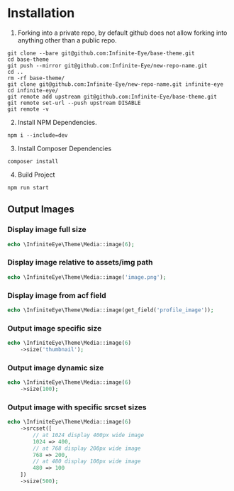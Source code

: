 # Installation

1. Forking into a private repo, by default github does not allow forking into anything other than a public repo.
```
git clone --bare git@github.com:Infinite-Eye/base-theme.git
cd base-theme
git push --mirror git@github.com:Infinite-Eye/new-repo-name.git
cd ..
rm -rf base-theme/
git clone git@github.com:Infinite-Eye/new-repo-name.git infinite-eye
cd infinite-eye/
git remote add upstream git@github.com:Infinite-Eye/base-theme.git
git remote set-url --push upstream DISABLE
git remote -v
```
2. Install NPM Dependencies.
```
npm i --include=dev
```
3. Install Composer Dependencies
```
composer install
```
4. Build Project
```
npm run start
```


## Output Images

### Display image full size
```php
echo \InfiniteEye\Theme\Media::image(6);
```

### Display image relative to assets/img path
```php
echo \InfiniteEye\Theme\Media::image('image.png');
```

### Display image from acf field
```php
echo \InfiniteEye\Theme\Media::image(get_field('profile_image'));
```

### Output image specific size
```php
echo \InfiniteEye\Theme\Media::image(6)
    ->size('thumbnail');
```

### Output image dynamic size
```php
echo \InfiniteEye\Theme\Media::image(6)
    ->size(100);
```

### Output image with specific srcset sizes
```php
echo \InfiniteEye\Theme\Media::image(6)
    ->srcset([
        // at 1024 display 400px wide image
        1024 => 400,
        // at 768 display 200px wide image
        768 => 200,
        // at 480 display 100px wide image
        480 => 100
    ])
    ->size(500);
```
